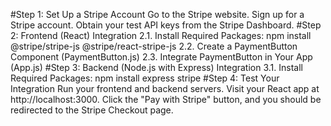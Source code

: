 #Step 1: Set Up a Stripe Account
Go to the Stripe website.
Sign up for a Stripe account.
Obtain your test API keys from the Stripe Dashboard.
#Step 2: Frontend (React) Integration
2.1. Install Required Packages:
npm install @stripe/stripe-js @stripe/react-stripe-js
2.2. Create a PaymentButton Component (PaymentButton.js)
2.3. Integrate PaymentButton in Your App (App.js)
#Step 3: Backend (Node.js with Express) Integration
3.1. Install Required Packages:
npm install express stripe
#Step 4: Test Your Integration
Run your frontend and backend servers.
Visit your React app at http://localhost:3000.
Click the "Pay with Stripe" button, and you should be redirected to the Stripe Checkout page.
